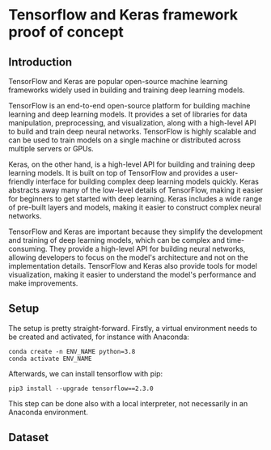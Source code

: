 # Tensorflow and Keras framework proof of concept

## Introduction

TensorFlow and Keras are popular open-source machine learning frameworks widely
used in building and training deep learning models.

TensorFlow is an end-to-end open-source platform for building machine learning
and deep learning models. It provides a set of libraries for data manipulation,
preprocessing, and visualization, along with a high-level API to build
and train deep neural networks.
TensorFlow is highly scalable and can be used to train models on a single machine
or distributed across multiple servers or GPUs.

Keras, on the other hand, is a high-level API for building and training 
deep learning models. 
It is built on top of TensorFlow and provides a user-friendly interface
for building complex deep learning models quickly. 
Keras abstracts away many of the low-level details of TensorFlow,
making it easier for beginners to get started with deep learning. 
Keras includes a wide range of pre-built layers and models, 
making it easier to construct complex neural networks.

TensorFlow and Keras are important because they simplify the 
development and training of deep learning models, which can be complex and
time-consuming. They provide a high-level API for building neural networks, 
allowing developers to focus on the model's architecture and not on the 
implementation details. TensorFlow and Keras also provide tools for model 
visualization, making it easier to understand the model's performance and 
make improvements. 

## Setup

The setup is pretty straight-forward. Firstly, a virtual environment needs to be
created and activated, for instance with Anaconda:

```
conda create -n ENV_NAME python=3.8
conda activate ENV_NAME
```

Afterwards, we can install tensorflow with pip:

```
pip3 install --upgrade tensorflow==2.3.0
```

This step can be done also with a local interpreter, not necessarily
in an Anaconda environment.


## Dataset

